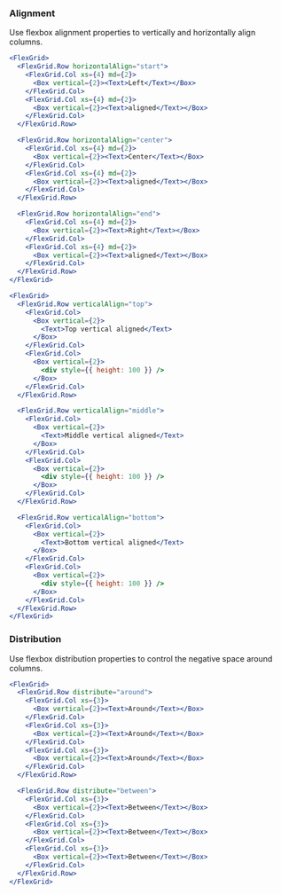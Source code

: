### Alignment

Use flexbox alignment properties to vertically and horizontally align columns.

```jsx { "props": { "className": "docs_full-width-playground docs_flex-grid-coloring" } }
<FlexGrid>
  <FlexGrid.Row horizontalAlign="start">
    <FlexGrid.Col xs={4} md={2}>
      <Box vertical={2}><Text>Left</Text></Box>
    </FlexGrid.Col>
    <FlexGrid.Col xs={4} md={2}>
      <Box vertical={2}><Text>aligned</Text></Box>
    </FlexGrid.Col>
  </FlexGrid.Row>

  <FlexGrid.Row horizontalAlign="center">
    <FlexGrid.Col xs={4} md={2}>
      <Box vertical={2}><Text>Center</Text></Box>
    </FlexGrid.Col>
    <FlexGrid.Col xs={4} md={2}>
      <Box vertical={2}><Text>aligned</Text></Box>
    </FlexGrid.Col>
  </FlexGrid.Row>

  <FlexGrid.Row horizontalAlign="end">
    <FlexGrid.Col xs={4} md={2}>
      <Box vertical={2}><Text>Right</Text></Box>
    </FlexGrid.Col>
    <FlexGrid.Col xs={4} md={2}>
      <Box vertical={2}><Text>aligned</Text></Box>
    </FlexGrid.Col>
  </FlexGrid.Row>
</FlexGrid>
```

```jsx { "props": { "className": "docs_full-width-playground docs_flex-grid-coloring" } }
<FlexGrid>
  <FlexGrid.Row verticalAlign="top">
    <FlexGrid.Col>
      <Box vertical={2}>
        <Text>Top vertical aligned</Text>
      </Box>
    </FlexGrid.Col>
    <FlexGrid.Col>
      <Box vertical={2}>
        <div style={{ height: 100 }} />
      </Box>
    </FlexGrid.Col>
  </FlexGrid.Row>

  <FlexGrid.Row verticalAlign="middle">
    <FlexGrid.Col>
      <Box vertical={2}>
        <Text>Middle vertical aligned</Text>
      </Box>
    </FlexGrid.Col>
    <FlexGrid.Col>
      <Box vertical={2}>
        <div style={{ height: 100 }} />
      </Box>
    </FlexGrid.Col>
  </FlexGrid.Row>

  <FlexGrid.Row verticalAlign="bottom">
    <FlexGrid.Col>
      <Box vertical={2}>
        <Text>Bottom vertical aligned</Text>
      </Box>
    </FlexGrid.Col>
    <FlexGrid.Col>
      <Box vertical={2}>
        <div style={{ height: 100 }} />
      </Box>
    </FlexGrid.Col>
  </FlexGrid.Row>
</FlexGrid>
```

### Distribution

Use flexbox distribution properties to control the negative space around columns.

```jsx { "props": { "className": "docs_full-width-playground docs_flex-grid-coloring" } }
<FlexGrid>
  <FlexGrid.Row distribute="around">
    <FlexGrid.Col xs={3}>
      <Box vertical={2}><Text>Around</Text></Box>
    </FlexGrid.Col>
    <FlexGrid.Col xs={3}>
      <Box vertical={2}><Text>Around</Text></Box>
    </FlexGrid.Col>
    <FlexGrid.Col xs={3}>
      <Box vertical={2}><Text>Around</Text></Box>
    </FlexGrid.Col>
  </FlexGrid.Row>

  <FlexGrid.Row distribute="between">
    <FlexGrid.Col xs={3}>
      <Box vertical={2}><Text>Between</Text></Box>
    </FlexGrid.Col>
    <FlexGrid.Col xs={3}>
      <Box vertical={2}><Text>Between</Text></Box>
    </FlexGrid.Col>
    <FlexGrid.Col xs={3}>
      <Box vertical={2}><Text>Between</Text></Box>
    </FlexGrid.Col>
  </FlexGrid.Row>
</FlexGrid>
```
